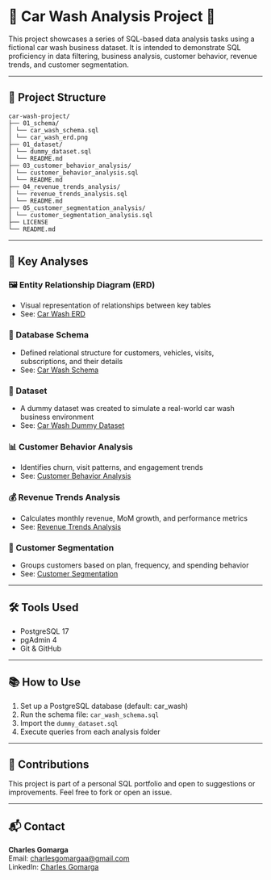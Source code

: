 # 🚗 Car Wash Analysis Project 🚗

This project showcases a series of SQL-based data analysis tasks using a fictional car wash business dataset.
It is intended to demonstrate SQL proficiency in data filtering, business analysis, customer behavior, revenue trends, and customer segmentation.

---

## 📁 Project Structure
```
car-wash-project/
├── 01_schema/
│ └── car_wash_schema.sql
│ └── car_wash_erd.png
├── 01_dataset/
│ └── dummy_dataset.sql
│ └── README.md
├── 03_customer_behavior_analysis/
│ └── customer_behavior_analysis.sql
│ └── README.md
├── 04_revenue_trends_analysis/
│ └── revenue_trends_analysis.sql
│ └── README.md
├── 05_customer_segmentation_analysis/
│ └── customer_segmentation_analysis.sql
├── LICENSE
└── README.md
```
---

## 📌 Key Analyses

### 🖼️ Entity Relationship Diagram (ERD)
- Visual representation of relationships between key tables
- See: [Car Wash ERD](./01_car_wash_schema/car_wash_erd.png)

### 🧱 Database Schema
- Defined relational structure for customers, vehicles, visits, subscriptions, and their details
- See: [Car Wash Schema](./01_car_wash_schema/car_wash_schema.sql)

### 📄 Dataset
- A dummy dataset was created to simulate a real-world car wash business environment
- See: [Car Wash Dummy Dataset](./02_dataset/dummy_data.sql)

### 📊 Customer Behavior Analysis
- Identifies churn, visit patterns, and engagement trends
- See: [Customer Behavior Analysis](./03_customer_behavior_analysis)

### 💰 Revenue Trends Analysis
- Calculates monthly revenue, MoM growth, and performance metrics
- See: [Revenue Trends Analysis](./04_revenue_trends_analysis)

### 🧩 Customer Segmentation
- Groups customers based on plan, frequency, and spending behavior
- See: [Customer Segmentation](./05_customer_segmentation_analysis)

---

## 🛠️ Tools Used
- PostgreSQL 17
- pgAdmin 4
- Git & GitHub

---

## 📚 How to Use
1. Set up a PostgreSQL database (default: car_wash)
2. Run the schema file: `car_wash_schema.sql`
3. Import the `dummy_dataset.sql`
4. Execute queries from each analysis folder

---

## 🤝 Contributions
This project is part of a personal SQL portfolio and open to suggestions or improvements. Feel free to fork or open an issue.

---

## 📬 Contact
**Charles Gomarga**  
Email: [charlesgomargaa@gmail.com](mailto:charlesgomargaa@gmail.com)  
LinkedIn: [Charles Gomarga](https://www.linkedin.com/in/charlesgomarga/)  

